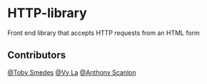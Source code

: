 # HTTP-library
Front end library that accepts HTTP requests from an HTML form

## Contributors
[@Toby Smedes](https://www.github.com/TSmedes)
[@Vy La](https://www.github.com/lavy-spu)
[@Anthony Scanlon](https://www.github.com/scanlona)
